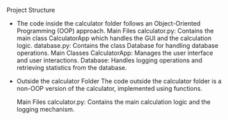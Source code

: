 Project Structure
* The code inside the calculator folder follows an Object-Oriented Programming (OOP) approach.
  Main Files
  calculator.py: Contains the main class CalculatorApp which handles the GUI and the calculation logic.
  database.py: Contains the class Database for handling database operations.
  Main Classes
  CalculatorApp: Manages the user interface and user interactions.
  Database: Handles logging operations and retrieving statistics from the database.
* Outside the calculator Folder
  The code outside the calculator folder is a non-OOP version of the calculator, implemented using functions.
  
  Main Files
  calculator.py: Contains the main calculation logic and the logging mechanism.
